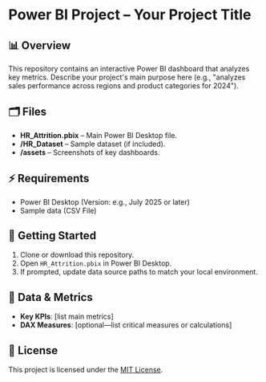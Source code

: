 # Power BI Project – Your Project Title

## 📊 Overview
This repository contains an interactive Power BI dashboard that analyzes key metrics. 
Describe your project's main purpose here (e.g., "analyzes sales performance across regions and product categories for 2024").

## 🗂 Files
- **HR_Attrition.pbix** – Main Power BI Desktop file.
- **/HR_Dataset** – Sample dataset (if included).
- **/assets** – Screenshots of key dashboards.

## ⚡ Requirements
- Power BI Desktop (Version: e.g., July 2025 or later)
- Sample data (CSV File)

## 🚀 Getting Started
1. Clone or download this repository.
2. Open `HR_Attrition.pbix` in Power BI Desktop.
3. If prompted, update data source paths to match your local environment.

## 🧮 Data & Metrics
- **Key KPIs**: [list main metrics]
- **DAX Measures**: [optional—list critical measures or calculations]

## 📜 License
This project is licensed under the [MIT License](LICENSE).
